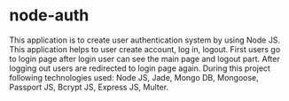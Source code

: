 # node-auth
This application is to create user authentication system by using Node JS. This application helps to user create account, log in, logout. First users go to login page after login user can see the main page and logout part. After logging out users are redirected to login page again. 
During this project following technologies used:
Node JS,
Jade,
Mongo DB,
Mongoose, 
Passport JS,
Bcrypt JS,
Express JS,
Multer.


